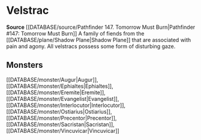 ﻿---
id: '265'
name: Velstrac
rarity: Common
source: '[[DATABASE/source/Pathfinder 147. Tomorrow Must Burn|Pathfinder #147: Tomorrow
  Must Burn]]'
trait:
- Velstrac
type: Trait

---
# Velstrac

**Source** [[DATABASE/source/Pathfinder 147. Tomorrow Must Burn|Pathfinder #147: Tomorrow Must Burn]]
A family of fiends from the [[DATABASE/plane/Shadow Plane|Shadow Plane]] that are associated with pain and agony. All velstracs possess some form of disturbing gaze.

## Monsters

[[DATABASE/monster/Augur|Augur]], [[DATABASE/monster/Ephialtes|Ephialtes]], [[DATABASE/monster/Eremite|Eremite]], [[DATABASE/monster/Evangelist|Evangelist]], [[DATABASE/monster/Interlocutor|Interlocutor]], [[DATABASE/monster/Ostiarius|Ostiarius]], [[DATABASE/monster/Precentor|Precentor]], [[DATABASE/monster/Sacristan|Sacristan]], [[DATABASE/monster/Vincuvicar|Vincuvicar]]